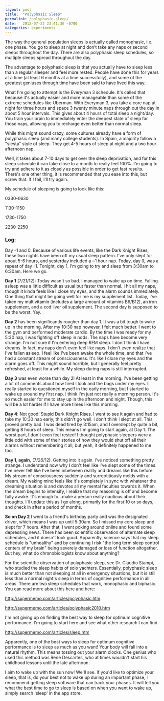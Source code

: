 ```yaml
---
layout: post
title:  "Polyphasic Sleep"
permalink: /polyphasic-sleep/
date:   2012-07-23 23:41:30 -0700
categories: experiments
---
```




The way the general population sleeps is actually called monophasic, i.e. one phase. You go to sleep at night and don't take any naps or second sleeps throughout the day. There are also polyphasic sleep schedules, so multiple sleeps spread throughout the day.

The advantage to polyphasic sleep is that you actually have to sleep less than a regular sleeper and feel more rested. People have done this for years at a time (at least 6 months at a time successfully), and some of the greatest geniuses through time have been said to have lived this way.

What I'm going to attempt is the Everyman 3 schedule. It's called that because it's actually easier and more manageable than some of the extreme schedules like Uberman. With Everyman 3, you take a core nap at night for three hours and space 3 twenty minute naps through out the day in about 5 hour intervals. This gives about 4 hours of total sleep a night/day. You train your brain to immediately enter the deepest state of sleep for those naps, allowing you to recharge even better than normal sleep.

While this might sound crazy, some cultures already have a form of polyphasic sleep (and many college students). In Spain, a majority follow a "siesta" style of sleep. They get 4-5 hours of sleep at night and a two hour afternoon nap.

Well, it takes about 7-10 days to get over the sleep deprivation, and for this sleep schedule it can take close to a month to really feel 100%. I'm going to try and adhere to it as closely as possible in order to get fast results. There's one other thing, it is recommended that you ease into this, but screw that. If I fail, I'll try again.

My schedule of sleeping is going to look like this:

0330-0630

1130-1150

1730-1750

2230-2250

### Log:

Day -1 and 0. Because of various life events, like the Dark Knight Rises, these two nights have been off my usual sleep pattern. I've only slept for about 5-6 hours, and yesterday included a ~1 hour nap. Today, day 0, was a repeat of day -1. Tonight, day 1, I'm going to try and sleep from 3:30am to 6:30am. Here we go.

**Day 1** (7/21/12): Today wasn't so bad. I managed to wake up on time. Falling asleep was a little difficult as usual but faster than normal. I hit all my naps, though it kinda feels like I close my eyes, and the alarm sounds immediately. One thing that might be going well for me is my supplement list. Today, I've taken my multivitamin (includes a large amount of vitamins B6/B12), an iron supplement, and a cod liver oil supplement. The second day is supposed to be the worst. Yay.

**Day 2** has been significantly rougher than day 1. It was a bit tough to wake up in the morning. After my 10:30 nap however, I felt much better. I went to the gym and performed moderate cardio. By the time I was ready for my 5:30 nap, I was fighting off sleep in nods. The naps have become very strange. I'm not sure if I'm entering deep REM sleep. I don't think I have dreams. In fact, my naps don't even feel like naps. I don't even realize that I've fallen asleep. I feel like I've been awake the whole time, and that I've had a constant stream of consciousness. It's like I close my eyes and the alarm goes off. This might sound horrible, but I generally feel pretty refreshed, at least for a while. My sleep during naps is still interrupted.

**Day 3** was even worse than day 2! At least in the morning. I've been getting a lot of comments about how tired I look and the bags under my eyes. I really started to questioned myself in the early morning, but I started to wake up around my first nap. I think I'm just not really a morning person. It's so much easier for me to stay up in the afternoon and night. Though, this will be a lot harder if I have more times like this morning.

**Day 4**: Not good! Stupid Dark Knight Rises. I went to see it again and had to take my 10:30 nap early, this didn't go well. I don't think I slept at all. This proved pretty bad. I was dead tired by 3:15am, and I overslept by quite a bit, getting 8 hours of sleep. This means I'm going to start again, at Day 1. The worst part, I don't even feel rested! I thought polyphasic sleepers were a little odd with some of their stories of how they would shut off all their alarms without remembering it all, but yeah, it definitely happened to me too.

**Day 1, again**, (7/26/12). Getting into it again. I've noticed something pretty strange. I understand now why I don't feel like I've slept some of the times. I've never felt like I've been inbetween reality and dreams like this before. My stream of consciousness suddenly and surreptitiously melds with a dream. My waking mind feels like it's completely in sync with whatever the dreaming situation is and devotes all my mental faculties towards it. When the dream begins to intensify, I realize that my reasoning is off and become fully awake. It's enough to...make a person really cautious about their thoughts.
I'll update this as I go along, primarily for the first 10 or so days, and check in after a period of months.

**So on Day 2** I went to a friend's birthday party and was the designated driver, which means I was up until 5:30am. So I missed my core sleep and slept for 7 hours. After that, I went poking around online and found some depressing news. There has been scientific observation of alternate sleep schedules, and it doesn't look good. Apparently, science says that my sleep schedule is "unhealthy" and by continuing I risk "the long term sleep control centers of my brain" being severely damaged or loss of function altogether. But hey, what do chronobiologists know about anything?

For the scientific observation of polyphasic sleep, see Dr. Claudio Stampi, who studied the sleep habits of solo yachters. Essentially, polyphasic sleep is much better than not sleeping at all in emergency situations, but it is still less than a normal night's sleep in terms of cognitive performance in all areas. There are two sleep schedules that work, monophasic and biphasic. You can read more about this here and here:

http://supermemo.com/articles/polyphasic.htm

http://supermemo.com/articles/polyphasic2010.htm

I'm not giving up on finding the best way to sleep for optimum cognitive performance. I'm going to start here and see what other research I can find.

http://supermemo.com/articles/sleep.htm

Apparently, one of the best ways to sleep for optimum cognitive performance is to sleep as much as you want! Your body will fall into a natural rhythm. This means tossing out your alarm clocks. One genius who used this method was Rene Descartes, who at times wouldn't start his childhood lessons until the late afternoon.

I aim to wake up with the sun now! We'll see. If you'd like to optimize your sleep, that is, do your best not to wake up during an important phase, I recommend getting sleep software that can track your phases. It will tell you what the best time to go to sleep is based on when you want to wake up, simply search 'sleep' in the app store.
